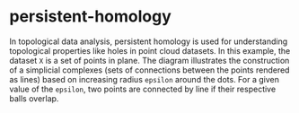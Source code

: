 # persistent-homology

In topological data analysis, persistent homology is used for understanding topological properties like holes in point cloud datasets. In this example, the dataset `X` is a set of points in plane. The diagram illustrates the construction of a simplicial complexes (sets of connections between the points rendered as lines) based on increasing radius `epsilon` around the dots. For a given value of the `epsilon`, two points are connected by line if their respective balls overlap.
